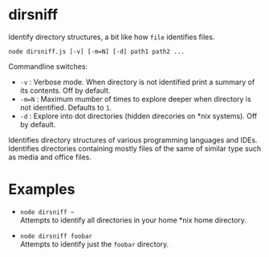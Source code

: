 # dirsniff

Identify directory structures, a bit like how `file` identifies files.

`node dirsniff.js [-v] [-m=N] [-d] path1 path2 ...`

Commandline switches:

- `-v` : Verbose mode. When directory is not identified print a summary of its contents. Off by default.
- `-m=N` : Maximum mumber of times to explore deeper when directory is not identified. Defaults to `1`.
- `-d` : Explore into dot directories (hidden direcories on *nix systems). Off by default.

Identifies directory structures of various programming languages and IDEs.
Identifies directories containing mostly files of the same of similar type such as media and office files.

# Examples

* `node dirsniff ~`  
    Attempts to identify all directories in your home *nix home directory.

* `node dirsniff foobar`  
    Attempts to identify just the `foobar` directory.
